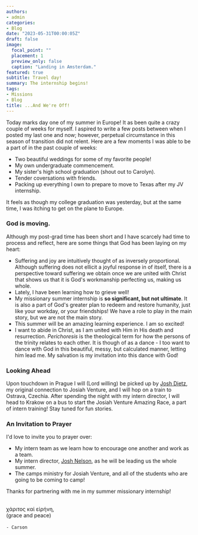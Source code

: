 ```yaml
---
authors:
- admin
categories:
- Blog
date: "2023-05-31T00:00:05Z"
draft: false
image:
  focal_point: ""
  placement: 1
  preview_only: false
  caption: "Landing in Amsterdam."
featured: true
subtitle: Travel day!
summary: The internship begins!
tags:
- Missions
- Blog
title: ...And We're Off!
---
```


Today marks day one of my summer in Europe! It as been quite a crazy couple of weeks for myself. I aspired to write a few posts between when I posted my last one and now; however, perpetual circumstance in this season of transition did not relent. Here are a few moments I was able to be a part of in the past couple of weeks:

- Two beautiful weddings for some of my favorite people!
- My own undergraduate commencement.
- My sister's high school graduation (shout out to Carolyn).
- Tender coversations with friends.
- Packing up everything I own to prepare to move to Texas after my JV internship.

It feels as though my college graduation was yesterday, but at the same time, I was itching to get on the plane to Europe.

### God is moving.

Although my post-grad time has been short and I have scarcely had time to process and reflect, here are some things that God has been laying on my heart:

- Suffering and joy are intuitively thought of as inversely proportional. Although suffering does not ellicit a joyful response in of itself, there is a perspective toward suffering we obtain once we are united with Christ that shows us that it is God's workmanship perfecting us, making us whole.
- Lately, I have been learning how to grieve well!
- My missionary summer internship is **so significant, but not ultimate**. It is also a part of God's greater plan to redeem and restore humanity, just like your workday, or your friendships! We have a role to play in the main story, but we are not the main story.
- This summer will be an amazing learning experience. I am so excited!
- I want to abide in Christ, as I am united with Him in His death and resurrection. *Perichoresis* is the theological term for how the persons of the trinity relates to each other. It is though of as a dance - I too want to dance with God in this beautiful, messy, but calculated manner, letting him lead me. My salvation is my invitation into this dance with God!

### Looking Ahead

Upon touchdown in Prague I will (Lord willing) be picked up by [Josh Dietz](https://www.josiahventure.com/people-and-places/czech-republic/4089), my original connection to Josiah Venture, and I will hop on a train to Ostrava, Czechia. After spending the night with my intern director, I will head to Krakow on a bus to start the Josiah Venture Amazing Race, a part of intern training! Stay tuned for fun stories.

### An Invitation to Prayer

I'd love to invite you to prayer over:

- My intern team as we learn how to encourage one another and work as a team.
- My intern director, [Josh Nelson](https://www.josiahventure.com/people-and-places/czech-republic/3876), as he will be leading us the whole summer.
- The camps ministry for Josiah Venture, and all of the students who are going to be coming to camp!

Thanks for partnering with me in my summer missionary internship!

\
χάριτος καἰ εἰρήνη,\
(grace and peace)\
\
`- Carson`